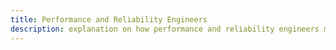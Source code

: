 ```yaml
---
title: Performance and Reliability Engineers
description: explanation on how performance and reliability engineers make use of surveilr.
---
```

